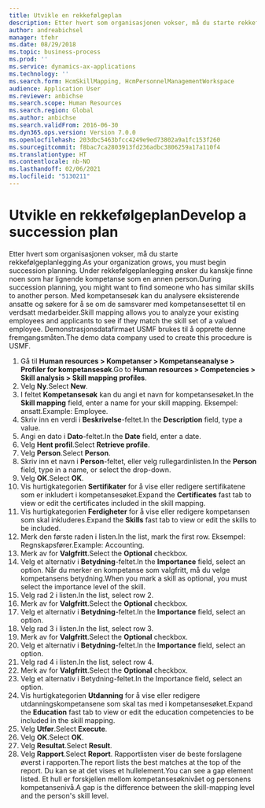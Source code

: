 ```yaml
---
title: Utvikle en rekkefølgeplan
description: Etter hvert som organisasjonen vokser, må du starte rekkefølgeplanlegging.
author: andreabichsel
manager: tfehr
ms.date: 08/29/2018
ms.topic: business-process
ms.prod: ''
ms.service: dynamics-ax-applications
ms.technology: ''
ms.search.form: HcmSkillMapping, HcmPersonnelManagementWorkspace
audience: Application User
ms.reviewer: anbichse
ms.search.scope: Human Resources
ms.search.region: Global
ms.author: anbichse
ms.search.validFrom: 2016-06-30
ms.dyn365.ops.version: Version 7.0.0
ms.openlocfilehash: 203dbc5463bfcc4249e9ed73802a9a1fc153f260
ms.sourcegitcommit: f8bac7ca2803913fd236adbc3806259a17a110f4
ms.translationtype: HT
ms.contentlocale: nb-NO
ms.lasthandoff: 02/06/2021
ms.locfileid: "5130211"
---
```

# <a name="develop-a-succession-plan"></a><span data-ttu-id="71b9c-103">Utvikle en rekkefølgeplan</span><span class="sxs-lookup"><span data-stu-id="71b9c-103">Develop a succession plan</span></span>

<span data-ttu-id="71b9c-104">Etter hvert som organisasjonen vokser, må du starte rekkefølgeplanlegging.</span><span class="sxs-lookup"><span data-stu-id="71b9c-104">As your organization grows, you must begin succession planning.</span></span> <span data-ttu-id="71b9c-105">Under rekkefølgeplanlegging ønsker du kanskje finne noen som har lignende kompetanse som en annen person.</span><span class="sxs-lookup"><span data-stu-id="71b9c-105">During succession planning, you might want to find someone who has similar skills to another person.</span></span> <span data-ttu-id="71b9c-106">Med kompetansesøk kan du analysere eksisterende ansatte og søkere for å se om de samsvarer med kompetansesettet til en verdsatt medarbeider.</span><span class="sxs-lookup"><span data-stu-id="71b9c-106">Skill mapping allows you to analyze your existing employees and applicants to see if they match the skill set of a valued employee.</span></span> <span data-ttu-id="71b9c-107">Demonstrasjonsdatafirmaet USMF brukes til å opprette denne fremgangsmåten.</span><span class="sxs-lookup"><span data-stu-id="71b9c-107">The demo data company used to create this procedure is USMF.</span></span>

1. <span data-ttu-id="71b9c-108">Gå til **Human resources > Kompetanser > Kompetanseanalyse > Profiler for kompetansesøk**.</span><span class="sxs-lookup"><span data-stu-id="71b9c-108">Go to **Human resources > Competencies > Skill analysis > Skill mapping profiles**.</span></span>
2. <span data-ttu-id="71b9c-109">Velg **Ny**.</span><span class="sxs-lookup"><span data-stu-id="71b9c-109">Select **New**.</span></span>
3. <span data-ttu-id="71b9c-110">I feltet **Kompetansesøk** kan du angi et navn for kompetansesøket.</span><span class="sxs-lookup"><span data-stu-id="71b9c-110">In the **Skill mapping** field, enter a name for your skill mapping.</span></span> <span data-ttu-id="71b9c-111">Eksempel: ansatt.</span><span class="sxs-lookup"><span data-stu-id="71b9c-111">Example: Employee.</span></span>
4. <span data-ttu-id="71b9c-112">Skriv inn en verdi i **Beskrivelse**-feltet.</span><span class="sxs-lookup"><span data-stu-id="71b9c-112">In the **Description** field, type a value.</span></span>
5. <span data-ttu-id="71b9c-113">Angi en dato i **Dato**-feltet.</span><span class="sxs-lookup"><span data-stu-id="71b9c-113">In the **Date** field, enter a date.</span></span>
6. <span data-ttu-id="71b9c-114">Velg **Hent profil**.</span><span class="sxs-lookup"><span data-stu-id="71b9c-114">Select **Retrieve profile**.</span></span>
7. <span data-ttu-id="71b9c-115">Velg **Person**.</span><span class="sxs-lookup"><span data-stu-id="71b9c-115">Select **Person**.</span></span>
8. <span data-ttu-id="71b9c-116">Skriv inn et navn i **Person**-feltet, eller velg rullegardinlisten.</span><span class="sxs-lookup"><span data-stu-id="71b9c-116">In the **Person** field, type in a name, or select the drop-down.</span></span>
9. <span data-ttu-id="71b9c-117">Velg **OK**.</span><span class="sxs-lookup"><span data-stu-id="71b9c-117">Select **OK**.</span></span>
10. <span data-ttu-id="71b9c-118">Vis hurtigkategorien **Sertifikater** for å vise eller redigere sertifikatene som er inkludert i kompetansesøket.</span><span class="sxs-lookup"><span data-stu-id="71b9c-118">Expand the **Certificates** fast tab to view or edit the certificates included in the skill mapping.</span></span>
11. <span data-ttu-id="71b9c-119">Vis hurtigkategorien **Ferdigheter** for å vise eller redigere kompetansen som skal inkluderes.</span><span class="sxs-lookup"><span data-stu-id="71b9c-119">Expand the **Skills** fast tab to view or edit the skills to be included.</span></span>
12. <span data-ttu-id="71b9c-120">Merk den første raden i listen.</span><span class="sxs-lookup"><span data-stu-id="71b9c-120">In the list, mark the first row.</span></span> <span data-ttu-id="71b9c-121">Eksempel: Regnskapsfører.</span><span class="sxs-lookup"><span data-stu-id="71b9c-121">Example:  Accounting.</span></span>
13. <span data-ttu-id="71b9c-122">Merk av for **Valgfritt**.</span><span class="sxs-lookup"><span data-stu-id="71b9c-122">Select the **Optional** checkbox.</span></span>
14. <span data-ttu-id="71b9c-123">Velg et alternativ i **Betydning**-feltet.</span><span class="sxs-lookup"><span data-stu-id="71b9c-123">In the **Importance** field, select an option.</span></span> <span data-ttu-id="71b9c-124">Når du merker en kompetanse som valgfritt, må du velge kompetansens betydning.</span><span class="sxs-lookup"><span data-stu-id="71b9c-124">When you mark a skill as optional, you must select the importance level of the skill.</span></span>  
15. <span data-ttu-id="71b9c-125">Velg rad 2 i listen.</span><span class="sxs-lookup"><span data-stu-id="71b9c-125">In the list, select row 2.</span></span>
16. <span data-ttu-id="71b9c-126">Merk av for **Valgfritt**.</span><span class="sxs-lookup"><span data-stu-id="71b9c-126">Select the **Optional** checkbox.</span></span>
17. <span data-ttu-id="71b9c-127">Velg et alternativ i **Betydning**-feltet.</span><span class="sxs-lookup"><span data-stu-id="71b9c-127">In the **Importance** field, select an option.</span></span>
18. <span data-ttu-id="71b9c-128">Velg rad 3 i listen.</span><span class="sxs-lookup"><span data-stu-id="71b9c-128">In the list, select row 3.</span></span>
19. <span data-ttu-id="71b9c-129">Merk av for **Valgfritt**.</span><span class="sxs-lookup"><span data-stu-id="71b9c-129">Select the **Optional** checkbox.</span></span>
20. <span data-ttu-id="71b9c-130">Velg et alternativ i **Betydning**-feltet.</span><span class="sxs-lookup"><span data-stu-id="71b9c-130">In the **Importance** field, select an option.</span></span>
21. <span data-ttu-id="71b9c-131">Velg rad 4 i listen.</span><span class="sxs-lookup"><span data-stu-id="71b9c-131">In the list, select row 4.</span></span>
22. <span data-ttu-id="71b9c-132">Merk av for **Valgfritt**.</span><span class="sxs-lookup"><span data-stu-id="71b9c-132">Select the **Optional** checkbox.</span></span>
23. <span data-ttu-id="71b9c-133">Velg et alternativ i Betydning-feltet.</span><span class="sxs-lookup"><span data-stu-id="71b9c-133">In the Importance field, select an option.</span></span>
24. <span data-ttu-id="71b9c-134">Vis hurtigkategorien **Utdanning** for å vise eller redigere utdanningskompetansene som skal tas med i kompetansesøket.</span><span class="sxs-lookup"><span data-stu-id="71b9c-134">Expand the **Education** fast tab to view or edit the education competencies to be included in the skill mapping.</span></span>
25. <span data-ttu-id="71b9c-135">Velg **Utfør**.</span><span class="sxs-lookup"><span data-stu-id="71b9c-135">Select **Execute**.</span></span>
26. <span data-ttu-id="71b9c-136">Velg **OK**.</span><span class="sxs-lookup"><span data-stu-id="71b9c-136">Select **OK**.</span></span>
27. <span data-ttu-id="71b9c-137">Velg **Resultat**.</span><span class="sxs-lookup"><span data-stu-id="71b9c-137">Select **Result**.</span></span>
28. <span data-ttu-id="71b9c-138">Velg **Rapport**.</span><span class="sxs-lookup"><span data-stu-id="71b9c-138">Select **Report**.</span></span> <span data-ttu-id="71b9c-139">Rapportlisten viser de beste forslagene øverst i rapporten.</span><span class="sxs-lookup"><span data-stu-id="71b9c-139">The report lists the best matches at the top of the report.</span></span> <span data-ttu-id="71b9c-140">Du kan se at det vises et hullelement.</span><span class="sxs-lookup"><span data-stu-id="71b9c-140">You can see a gap element listed.</span></span> <span data-ttu-id="71b9c-141">Et hull er forskjellen mellom kompetansesøknivået og personens kompetansenivå.</span><span class="sxs-lookup"><span data-stu-id="71b9c-141">A gap is the difference between the skill-mapping level and the person's skill level.</span></span>  

